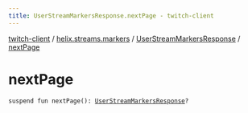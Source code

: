 ```yaml
---
title: UserStreamMarkersResponse.nextPage - twitch-client
---
```


[twitch-client](../../index.html) / [helix.streams.markers](../index.html) / [UserStreamMarkersResponse](index.html) / [nextPage](./next-page.html)

# nextPage

`suspend fun nextPage(): `[`UserStreamMarkersResponse`](index.html)`?`